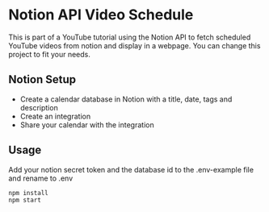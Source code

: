 # Notion API Video Schedule

This is part of a YouTube tutorial using the Notion API to fetch scheduled YouTube videos from notion and display in a webpage. You can change this project to fit your needs.

## Notion Setup

- Create a calendar database in Notion with a title, date, tags and description
- Create an integration
- Share your calendar with the integration

## Usage

Add your notion secret token and the database id to the .env-example file and rename to .env

```
npm install
npm start
```
